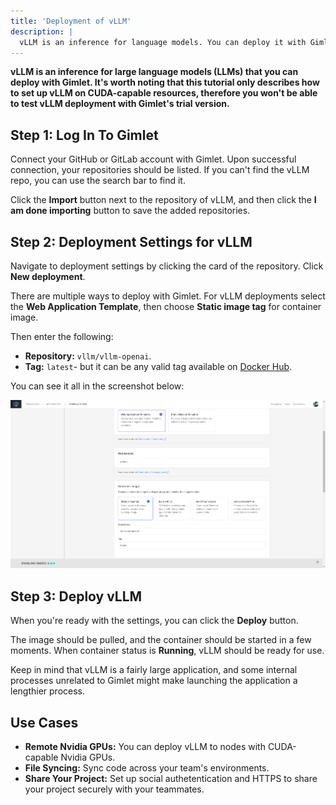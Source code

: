 ```yaml
---
title: 'Deployment of vLLM'
description: |
  vLLM is an inference for language models. You can deploy it with Gimlet to the infrastructure of your choice.
---
```


**vLLM is an inference for large language models (LLMs) that you can deploy with Gimlet. It's worth noting that this tutorial only describes how to set up vLLM on CUDA-capable resources, therefore you won't be able to test vLLM deployment with Gimlet's trial version.**

## Step 1: Log In To Gimlet

Connect your GitHub or GitLab account with Gimlet. Upon successful connection, your repositories should be listed. If you can't find the vLLM repo, you can use the search bar to find it.

Click the **Import** button next to the repository of vLLM, and then click the **I am done importing** button to save the added repositories.

## Step 2: Deployment Settings for vLLM

Navigate to deployment settings by clicking the card of the repository. Click **New deployment**.

There are multiple ways to deploy with Gimlet. For vLLM deployments select the **Web Application Template**, then choose **Static image tag** for container image.

Then enter the following:

- **Repository:** `vllm/vllm-openai`.
- **Tag:** `latest`- but it can be any valid tag available on [Docker Hub](https://hub.docker.com/r/vllm/vllm-openai/tags).

You can see it all in the screenshot below:

![Deployment settings for vLLM, an inference for large language models (LLMs).](/src/pages/docs/screenshots/vllm-deployment/vllm-deployment-configuration.png)

## Step 3: Deploy vLLM

When you're ready with the settings, you can click the **Deploy** button.

The image should be pulled, and the container should be started in a few moments. When container status is **Running**, vLLM should be ready for use.

Keep in mind that vLLM is a fairly large application, and some internal processes unrelated to Gimlet might make launching the application a lengthier process.

## Use Cases

- **Remote Nvidia GPUs:** You can deploy vLLM to nodes with CUDA-capable Nvidia GPUs.
- **File Syncing:** Sync code across your team's environments.
- **Share Your Project:** Set up social authetentication and HTTPS to share your project securely with your teammates.
